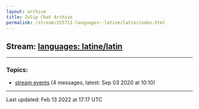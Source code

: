 ```yaml
---
layout: archive
title: Zulip Chat Archive
permalink: /stream/255711-languages:-latine/latin/index.html
---
```


## Stream: [languages: latine/latin](https://mattecapu.github.io/ct-zulip-archive/stream/255711-languages:-latine/latin/index.html)
---

### Topics:

* [stream events](topic/stream.20events.html) (4 messages, latest: Sep 03 2020 at 10:10)

<hr><p>Last updated: Feb 13 2022 at 17:17 UTC</p>